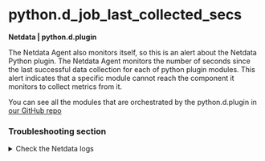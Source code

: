 # python.d_job_last_collected_secs

**Netdata | python.d.plugin**

The Netdata Agent also monitors itself, so this is an alert about the Netdata Python plugin. The
Netdata Agent monitors the number of seconds since the last successful data collection for each of
python plugin modules. This alert indicates that a specific module cannot reach the component it
monitors to collect metrics from it.

You can see all the modules that are orchestrated by the python.d.plugin
in [our GitHub repo](https://github.com/netdata/netdata/tree/master/collectors/python.d.plugin)

### Troubleshooting section

<details>
<summary>Check the Netdata logs</summary>

You need to identify why the Agent cannot collect metrics for a specific job. Inspect the Agent logs for this
specific job.

Host machine: 

  ```
  root@netdata # tail -f /var/log/netdata/error.log | grep <job> OR <module_name>
  ```

Docker:

  ```
  root@netdata # docker logs <netdata_container> 2>&1 | grep <job> OR <module_name>
  ```

Kubernetes:
  1. Find the pod name of the node which produced the alert.

    ```
    kubectl -n <namespace> get pod -o wide -l app=netdata | grep <node_name>
    ```
  2. Inspect it's logs

    ```
    root@netdata # kubectl logs -n <namespace> <pod_name> | grep <job> OR <module_name>
    ```

</details>
